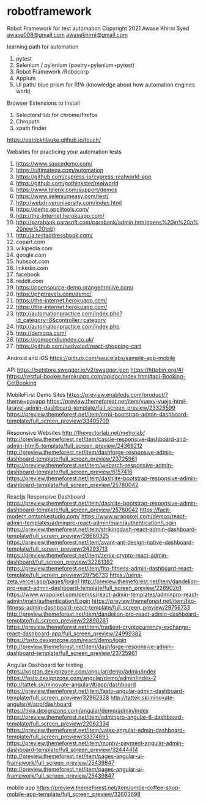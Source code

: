 # robotframework
Robot Framework for test automation
Copyright 2021 Awase Khirni Syed 
awase008@gmail.com awasekhirni@gmail.com 

learning path for automation 
1. pytest 
2. Selenium / pylenium (poetry+pylenium+pytest)
3. Robot Framework /Robocorp
4. Appium 
5. UI path/ blue prism for RPA (knowledge about how automation engines work)

Browser Extensions to Install 
1. SelectorsHub for chrome/firefox 
2. Chropath 
3. xpath finder 

https://patrickhlauke.github.io/touch/

Websites for practicing your automation tests 
1. https://www.saucedemo.com/
2. https://ultimateqa.com/automation
3. https://github.com/cypress-io/cypress-realworld-app
4. https://github.com/gothinkster/realworld
5. https://www.telerik.com/support/demos
6. https://www.seleniumeasy.com/test/
7. http://webdriveruniversity.com/index.html
8. https://demo.applitools.com/
9. http://the-internet.herokuapp.com/
10. http://parabank.parasoft.com/parabank/admin.htm(opens%20in%20a%20new%20tab)
11. http://a.testaddressbook.com/
12. copart.com 
13. wikipedia.com 
14. google.com 
15. hubspot.com 
16. linkedin.com 
17. facebook 
18. reddit.com 
19. https://opensource-demo.orangehrmlive.com/
20. https://phptravels.com/demo/
21. https://the-internet.herokuapp.com/
22. https://the-internet.herokuapp.com/
23. http://automationpractice.com/index.php?id_category=8&controller=category
24. http://automationpractice.com/index.php
25. http://demoqa.com/
26. https://compendiumdev.co.uk/
27. https://github.com/nadvolod/react-shopping-cart


Android and iOS
https://github.com/saucelabs/sample-app-mobile

API
https://petstore.swagger.io/v2/swagger.json
https://httpbin.org/#/
https://restful-booker.herokuapp.com/apidoc/index.html#api-Booking-GetBooking

MobileFirst Demo Sites 
https://preview.enableds.com/product/?theme=payapp
https://preview.themeforest.net/item/vuexy-vuejs-html-laravel-admin-dashboard-template/full_screen_preview/23328599
https://preview.themeforest.net/item/crmi-bootstrap-admin-dashboard-template/full_screen_preview/33405709


Responsive Websites 
http://thevectorlab.net/metrolab/
http://preview.themeforest.net/item/cassie-responsive-dashboard-and-admin-html5-template/full_screen_preview/24369212
http://preview.themeforest.net/item/dashforge-responsive-admin-dashboard-template/full_screen_preview/23725961
https://preview.themeforest.net/item/webarch-responsive-admin-dashboard-template/full_screen_preview/6157416
https://preview.themeforest.net/item/dashlite-bootstrap-responsive-admin-dashboard-template/full_screen_preview/25780042


Reactjs Responsive Dashboard 
https://preview.themeforest.net/item/dashlite-bootstrap-responsive-admin-dashboard-template/full_screen_preview/25780042
https://facit-modern.omtankestudio.com/
https://www.wrappixel.com/demos/react-admin-templates/adminpro-react-admin/main/authentication/Login
https://preview.themeforest.net/item/strikingdash-react-admin-dashboard-template/full_screen_preview/28680325
https://preview.themeforest.net/item/avant-ant-design-native-dashboard-template/full_screen_preview/24293713
https://preview.themeforest.net/item/zenix-crypto-react-admin-dashboard/full_screen_preview/32281392
https://preview.themeforest.net/item/fito-fitness-admin-dashboard-react-template/full_screen_preview/29756733
https://uena-zeta.vercel.app/pages/login1
http://preview.themeforest.net/item/dandelion-pro-react-admin-dashboard-template/full_screen_preview/22890261
https://www.wrappixel.com/demos/react-admin-templates/adminpro-react-admin/main/authentication/Login
https://preview.themeforest.net/item/fito-fitness-admin-dashboard-react-template/full_screen_preview/29756733
http://preview.themeforest.net/item/dandelion-pro-react-admin-dashboard-template/full_screen_preview/22890261
https://preview.themeforest.net/item/tradient-cryptocurrency-exchange-react-dashboard-app/full_screen_preview/24999382
https://fasto.dexignzone.com/react/demo/login
http://preview.themeforest.net/item/dashforge-responsive-admin-dashboard-template/full_screen_preview/23725961

Angular Dashboard for testing 
https://kripton.dexignzone.com/angular/demo/admin/index
https://fasto.dexignzone.com/angular/demo/admin/index-2
http://tattek.sk/minovate-angular/#/app/dashboard
https://preview.themeforest.net/item/fasto-angular-admin-dashboard-template/full_screen_preview/32962328
http://tattek.sk/minovate-angular/#/app/dashboard
https://tixia.dexignzone.com/angular/demo/admin/index
https://preview.themeforest.net/item/adminpro-angular-6-dashboard-template/full_screen_preview/22062334
https://preview.themeforest.net/item/valex-angular-admin-dashboard-template/full_screen_preview/33374893
https://preview.themeforest.net/item/mophy-payment-angular-admin-dashboard-template/full_screen_preview/32444414
http://preview.themeforest.net/item/pages-angular-ui-framework/full_screen_preview/25439847
http://preview.themeforest.net/item/pages-angular-ui-framework/full_screen_preview/25439847


mobile app
https://preview.themeforest.net/item/ombe-coffee-shop-mobile-app-template/full_screen_preview/32603698

